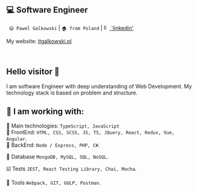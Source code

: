 
## 💻 Software Engineer

` 😄 Pawel Galkowski` |  `🏠 from Poland` | [<img src="https://avatars3.githubusercontent.com/u/357098" width="15" height="15" alt="linkedin logo"/> `linkedin'](https://www.linkedin.com/in/pawel-galkowski/)

My website: [itgalkowski.pl](https://itgalkowski.pl/)

<br />

## Hello visitor 👋 

I am software Engineer with deep understanding of Web Development.
My technology stack is based on problem and structure.

## 📓 I am working with:
🔧 Main technologies:
`TypeScript, JavaScript`<br />
🔧 FrontEnd:
`HTML, CSS, SCSS, JS, TS, JQuery, React, Redux, Vue, Angular`. <br />
🔧 BackEnd:
`Node / Express, PHP, C#`.

📖 Database
`MongoDB, MySQL, SQL, NoSQL`.

☑️ Tests
`JEST, React Testing Library, Chai, Mocha`.

🔨 Tools
 `Webpack, GIT, GULP, Postman`.
